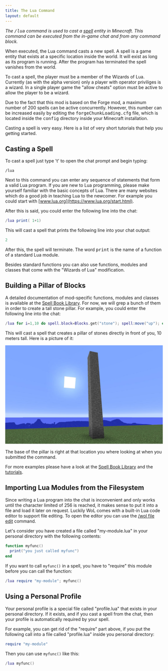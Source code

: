 ```yaml
---
title: The Lua Command
layout: default
---
```

*The <tt>/lua</tt>&nbsp;command is used to cast a [spell](/introduction) entity in Minecraft.
This command can be executed from the in-game chat and from any command block.*

When executed, the Lua command casts a new spell.
A spell is a game entity that exists at a specific location inside the world.
It will exist as long as its program is running.
After the program has terminated the spell vanishes from the world.

To cast a spell, the player must be a member of the Wizards of Lua.
Currently (as with the alpha version) only a player with operator priviliges is a wizard.
In a single player game the "allow cheats" option must be active to allow the player to
be a wizard.

Due to the fact that this mod is based on the Forge mod, a maximum number of
200 spells can be active concurrently.
However, this number can be increased easily by editing the <tt>forgeChunkLoading.cfg</tt>
file, which is located inside the <tt>config</tt> directory inside your Minecraft installation.

Casting a spell is very easy. Here is a list of very short tutorials that help you
getting started.

## Casting a Spell
To cast a spell just type 't' to open the chat prompt and begin typing:
```
/lua
```
Next to this command you can enter any sequence of statements that form
a valid Lua program.
If you are new to Lua programming, please make yourself familiar with the basic
concepts of Lua.
There are many websites which do a good job in teaching Lua to the newcomer.
For example you could start with [www.lua.org](https://www.lua.org/start.html).

After this is said, you could enter the following line into the chat:
```lua
/lua print( 1+1)
```
This will cast a spell that prints the following line into your chat output:
```lua
2
```
After this, the spell will terminate.
The word <tt>print</tt> is the name of a function of a standard Lua module.

Besides standard functions you can also use functions, modules and
classes that come with the "Wizards of Lua" modification.

## Building a Pillar of Blocks
A detailed documentation of mod-specific functions, modules and
classes is available at the [Spell Book Library](/spellbooklibrary.html).
For now, we will grep a bunch of them in order to create a tall stone pillar.
For example, you could enter the following line into the chat:
```lua
/lua for i=1,10 do spell.block=Blocks.get("stone"); spell:move("up"); end
```
This will cast a spell that creates a pillar of stones directly in front of you,
10 meters tall. Here is a picture of it:

![Pillar of Stone](images/pillar-of-stone.jpg)

The base of the pillar is right at that location you where looking at when you
submitted the command.

For more examples please have a look at the [Spell Book Library](/spellbooklibrary.html)
and the [tutorials](/tutorials.html).

## Importing Lua Modules from the Filesystem
Since writing a Lua program into the chat is inconvenient and only works until the character limited of 256 is reached,
it makes sense to put it into a file and load it later on request.
Luckily WoL comes with a built-in Lua code editor to support file editing.
To open the editor you can use the [/wol file edit](/wol-command.html#File-Edit) command.

Let's consider you have created a file called "my-module.lua" in your personal directory with the following contents:
```lua
function myfunc()
  print("you just called myfunc")
end
```
If you want to call ```myfunc()``` in a spell, you have to "require" this module before you can call the function:
```lua
/lua require "my-module"; myfunc()
```

## Using a Personal Profile
Your personal profile is a special file called "profile.lua" that exists in your personal directory.
If it exists, and if you cast a spell from the chat, then your profile is automatically required by your spell.

For example, you can get rid of the "require" part above, if you put the following call into a file called "profile.lua" inside you personal directory:
```lua
require "my-module"
```

Then you can use ```myfunc()``` like this:
```lua
/lua myfunc()
```
